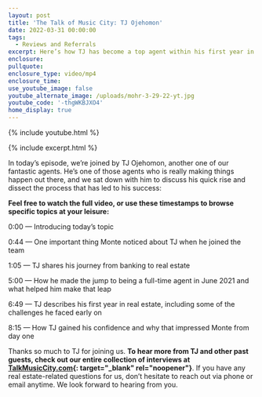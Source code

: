 ```yaml
---
layout: post
title: 'The Talk of Music City: TJ Ojehomon'
date: 2022-03-31 00:00:00
tags:
  - Reviews and Referrals
excerpt: Here’s how TJ has become a top agent within his first year in the business.
enclosure:
pullquote:
enclosure_type: video/mp4
enclosure_time:
use_youtube_image: false
youtube_alternate_image: /uploads/mohr-3-29-22-yt.jpg
youtube_code: '-thgWKBJXO4'
home_display: true
---
```

{% include youtube.html %}

{% include excerpt.html %}

In today’s episode, we’re joined by TJ Ojehomon, another one of our fantastic agents. He’s one of those agents who is really making things happen out there, and we sat down with him to discuss his quick rise and dissect the process that has led to his success:

**Feel free to watch the full video, or use these timestamps to browse specific topics at your leisure:**

0:00 — Introducing today’s topic

0:44 — One important thing Monte noticed about TJ when he joined the team

1:05 — TJ shares his journey from banking to real estate

5:00 — How he made the jump to being a full-time agent in June 2021 and what helped him make that leap

6:49 — TJ describes his first year in real estate, including some of the challenges he faced early on

8:15 — How TJ gained his confidence and why that impressed Monte from day one

Thanks so much to TJ for joining us. **To hear more from TJ and other past guests, check out our entire collection of interviews at [<u>TalkMusicCity.com</u>](http://www.talkmusiccity.com){: target="_blank" rel="noopener"}**. If you have any real estate-related questions for us, don’t hesitate to reach out via phone or email anytime. We look forward to hearing from you.
